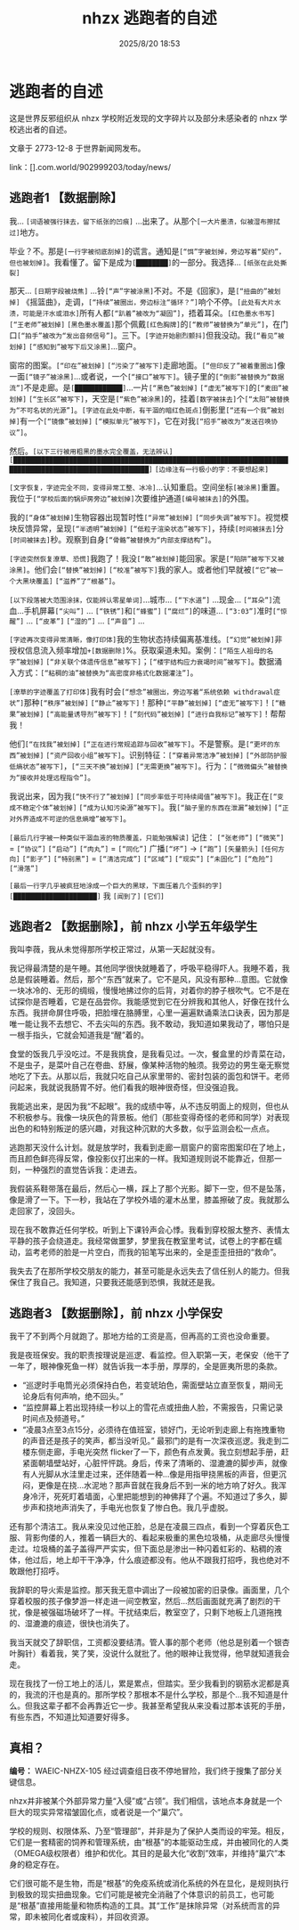﻿---
title: nhzx 逃跑者的自述
date: 2025/8/20 18:53
tags: 
  - 恐怖
---
# 逃跑者的自述
这是世界反邪组织从 nhzx 学校附近发现的文字碎片以及部分未感染者的 nhzx 学校逃出者的自述。

文章于 2773-12-8 于世界新闻网发布。

link：[].com.world/902999203/today/news/

## 逃跑者1 【数据删除】

我… `[词语被强行抹去，留下纸张的凹痕]` …出来了。从那个`[一大片墨渍，似被湿布擦拭过]`地方。

毕业？不。那是`[一行字被彻底刮掉]`的谎言。通知是`[“饵”字被划掉，旁边写着“契约”，但也被划掉]`。我看懂了。留下是成为`[████████]`的一部分。我选择… `[纸张在此处撕裂]`

那天… `[日期字段被烧焦]` …铃`[“声”字被涂黑]`不对。不是《回家》，是`[“扭曲的”被划掉]` 《摇篮曲》，走调，`[“持续”被圈出，旁边标注“循环？”]`响个不停。`[此处有大片水渍，可能是汗水或泪水]`所有人都`[“趴着”被改为“凝固”]`，捂着耳朵。`[红色墨水书写]` `[“王老师”被划掉]` `[黑色墨水覆盖]`那个佩戴`[红色胸牌]`的`[“教师”被替换为“单元”]`，在门口`[“拍手”被改为“发出音频信号”]`。三下。`[字迹开始剧烈颤抖]`但我没动。我`[“看见”被划掉]` `[“感知到”被写下后又涂黑]`…窗户。

窗帘的图案。`[“印在”被划掉]` `[“污染了”被写下]`走廊地面。`[“但印反了”被着重圈出]`像一面`[“镜子”被涂黑]`…或者说，一个`[“接口”被写下]`。镜子里的`[“倒影”被替换为“数据流”]`不是走廊。是`[████████████]`…一片`[“黑色”被划掉]` `[“虚无”被写下]`的`[“麦田”被划掉]` `[“生长区”被写下]`，天空是`[“紫色”被涂黑]`的，挂着`[数字被抹去]`个`[“太阳”被替换为“不可名状的光源”]`。`[字迹在此处中断，有干涸的暗红色斑点]`倒影里`[“还有一个我”被划掉]`有一个`[“镜像”被划掉]` `[“模拟单元”被写下]`，它在对我`[“招手”被改为“发送召唤协议”]`。

然后。`[以下三行被用粗黑的墨水完全覆盖，无法辨认]`
`[████████████████████████████████████████████████████████████████████████████████████████████████████████]`
`[边缘注有一行极小的字：不要想起来]`

`[文字恢复，字迹完全不同，变得异常工整、冰冷]`…认知重启。空间坐标`[被涂黑]`重置。我位于`[“学校后面的锅炉房旁边”被划掉]`次要维护通道`[编号被抹去]`的外围。

我的`[“身体”被划掉]`生物容器出现暂时性`[“异常”被划掉]` `[“同步失调”被写下]`。视觉模块反馈异常，呈现`[“半透明”被划掉]` `[“低粒子渲染状态”被写下]`，持续`[时间被抹去]`分`[时间被抹去]`秒。观察到自身`[“骨骼”被替换为“内部支撑结构”]`。

`[字迹突然恢复潦草、恐慌]`我跑了！我没`[“敢”被划掉]`能回家。家是`[“陷阱”被写下又被涂黑]`。他们会`[“替换”被划掉]` `[“校准”被写下]`我的家人。或者他们早就被`[“它”被一个大黑块覆盖]` `[“滋养”了“根基”]`。

`[以下段落被大范围涂抹，仅能辨认零星单词]`…城市… `[“下水道”]` …现金… `[“耳朵”]`流血…手机屏幕`[“尖叫”]` … `[“铁锈”]`和`[“蜂蜜”]` `[“腐烂”]`的味道… `[“3:03”]`准时`[“惊醒”]` … `[“皮革”]` `[“湿的”]` … `[“声音”]` …

`[字迹再次变得异常清晰，像打印体]`我的生物状态持续偏离基准线。`[“幻觉”被划掉]`非授权信息流入频率增加`+[数据删除]`%。获取渠道未知。案例：`[“陌生人祖母的名字”被划掉]` `[“非关联个体遗传信息”被写下]`；`[“楼宇结构应力衰竭时间”被写下]`。数据涌入方式：`[“粘稠的油”被替换为“高密度非格式化数据灌注”]`。

`[潦草的字迹覆盖了打印体]`我有时会`[“想念”被圈出，旁边写着“系统依赖 withdrawal症状”]`那种`[“秩序”被划掉]` `[“静止”被写下]`！那种`[“平静”被划掉]` `[“虚无”被写下]`！`[“糖果”被划掉]` `[“高能量诱导剂”被写下]`！`[“刻代码”被划掉]` `[“进行自我标记”被写下]`！帮帮我！

他们`[“在找我”被划掉]` `[“正在进行常规追踪与回收”被写下]`。不是警察。是`[“更坏的东西”被划掉]` `[“资产回收小组”被写下]`。识别特征：`[“穿着异常洁净”被划掉]` `[“外部防护服低熵状态”被写下]`，`[“三天不换”被划掉]` `[“无需更换”被写下]`。行为：`[“微微偏头”被替换为“接收并处理远程指令”]`。

我说出来，因为我`[“快不行了”被划掉]` `[“同步率低于可持续阈值”被写下]`。我正在`[“变成不稳定个体”被划掉]` `[“成为认知污染源”被写下]`。我`[“脑子里的东西在泄漏”被划掉]` `[“正对外界造成不可逆的信息熵增”被写下]`。

`[最后几行字被一种类似干涸血液的物质覆盖，只能勉强解读]`
记住：
`[“张老师”]` `[“微笑”]` = `[“协议”]` `[“启动”]`
`[“肉丸”]` = `[“同化”]`
广播`[“坏”]` -> `[“跑”]` `[矢量箭头]` `[任何方向]`
`[“影子”]` `[“特别黑”]` = `[“清洁完成”]` `[“区域”]` `[“现实”]` `[“未固化”]` `[“危险”]` `[“滑落”]`

`[最后一行字几乎被疯狂地涂成一个巨大的黑球，下面压着几个歪斜的字]`
`[█████████████████████]` 我 `[闻到了]` `[它们]`

## 逃跑者2 【数据删除】，前 nhzx 小学五年级学生
我叫李薇，我从未觉得那所学校正常过，从第一天起就没有。

我记得最清楚的是午睡。其他同学很快就睡着了，呼吸平稳得吓人。我睡不着，我总是假装睡着。然后，那个“东西”就来了。它不是风，风没有那种…意图。它就像一块冰冷的、无形的绸缎，慢慢地拂过你的后背，对着你的脖子根吹气。它不是在试探你是否睡着，它是在品尝你。我能感觉到它在分辨我和其他人，好像在找什么东西。我拼命屏住呼吸，把脸埋在胳膊里，心里一遍遍默诵乘法口诀表，因为那是唯一能让我不去想它、不去尖叫的东西。我不敢动，我知道如果我动了，哪怕只是一根手指头，它就会知道我是“醒”着的。

食堂的饭我几乎没吃过。不是我挑食，是我看见过。一次，餐盒里的炒青菜在动，不是虫子，是菜叶自己在卷曲、舒展，像某种活物的触须。我旁边的男生毫无察觉地吃了下去。从那以后，我就只吃自己从家里带的、密封包装的面包和饼干。老师问起来，我就说我肠胃不好。他们看我的眼神很奇怪，但没强迫我。

我能逃出来，是因为我“不起眼”。我的成绩中等，从不违反明面上的规则，但也从不积极参与。我像一块灰色的背景板。他们（那些变得奇怪的老师和同学）对表现出色的和特别叛逆的感兴趣，对我这种沉默的大多数，似乎监测会松一点点。

逃跑那天没什么计划。就是放学时，我看到走廊一扇窗户的窗帘图案印在了地上，而且颜色鲜亮得反常，像投影仪打出来的一样。我知道规则说不能靠近，但那一刻，一种强烈的直觉告诉我：走进去。

我假装系鞋带落在最后，然后心一横，踩上了那个光影。脚下一空，但不是坠落，像是滑了一下。下一秒，我站在了学校外墙的灌木丛里，膝盖擦破了皮。我就那么走回家了，没回头。

现在我不敢靠近任何学校。听到上下课铃声会心悸。我看到穿校服太整齐、表情太平静的孩子会绕道走。我经常做噩梦，梦里我在教室里考试，试卷上的字都在蠕动，监考老师的脸是一片空白，而我的铅笔写出来的，全是歪歪扭扭的“救命”。

我失去了在那所学校交朋友的能力，甚至可能是永远失去了信任别人的能力。但我保住了我自己。我知道，只要我还能感到恐惧，我就还是我。
## 逃跑者3 【数据删除】，前 nhzx 小学保安
我干了不到两个月就跑了。那地方给的工资是高，但再高的工资也没命重要。

我是夜班保安。我的职责按理说是巡逻、看监控。但入职第一天，老保安（他干了一年了，眼神像死鱼一样）就告诉我一本手册，厚厚的，全是匪夷所思的条款。
- “巡逻时手电筒光必须保持白色，若变琥珀色，需面壁站立直至恢复，期间无论身后有何声响，绝不回头。”
- “监控屏幕上若出现持续一秒以上的雪花点或扭曲人脸，不需报告，只需记录时间点及频道号。”
- “凌晨3点至3点15分，必须待在值班室，锁好门，无论听到走廊上有拖拽重物的声音还是孩子的笑声，都当没听见。”
最邪门的是有一次深夜巡逻。我走到二楼东侧走廊，手电光突然 flicker了一下，颜色有点发黄。我立刻想起手册，赶紧面朝墙壁站好，心脏怦怦跳。身后，传来了清晰的、湿漉漉的脚步声，就像有人光脚从水洼里走过来，还伴随着一种…像是用指甲挠黑板的声音，但更沉闷，更像是在挠…水泥地？那声音就在我身后不到一米的地方响了好久。我浑身冷汗，死死盯着墙面，心里把能想到的神佛拜了个遍。不知道过了多久，脚步声和挠地声消失了，手电光也恢复了惨白色。我几乎虚脱。

还有那个清洁工。我从来没见过他正脸，总是在凌晨三四点，看到一个穿着灰色工服、背影佝偻的人，推着一辆巨大的、看起来极重的黑色垃圾桶，从走廊尽头慢慢走过。垃圾桶的盖子盖得严严实实，但下面总是渗出一种闪着虹彩的、粘稠的液体，他过后，地上却干干净净，什么痕迹都没有。他从不跟我打招呼，我也绝对不敢跟他打招呼。

我辞职的导火索是监控。那天我无意中调出了一段被加密的旧录像。画面里，几个穿着校服的孩子像梦游一样走进一间空教室，然后…然后画面就充满了剧烈的干扰，像是被强磁场破坏了一样。干扰结束后，教室空了，只剩下地板上几道拖拽的、湿漉漉的痕迹，很快也消失了。

我当天就交了辞职信，工资都没要结清。管人事的那个老师（他总是别着一个银杏叶胸针）看着我，笑了笑，没说什么就批了。他的眼神让我觉得，他早就知道我会走。

现在我找了一份工地上的活儿，累是累点，但踏实。至少我看到的钢筋水泥都是真的，我流的汗也是真的。那所学校？那根本不是什么学校，那是个…我不知道是什么。但我这辈子都不会再靠近它一步。我甚至希望我从来没看过那本该死的手册，有些东西，不知道比知道要好得多。
## 真相？
**编号：** WAEIC-NHZX-105
经过调查组日夜不停地冒险，我们终于搜集了部分关键信息。

nhzx并非被某个外部异常力量“入侵”或“占领”。我们相信，该地点本身就是一个巨大的现实异常褶皱固化点，或者说是一个“巢穴”。

学校的规则、权限体系、乃至“管理部”，并非是为了保护人类而设的牢笼。相反，它们是一套精密的饲养和管理系统，由“根基”的本能驱动生成，并由被同化的人类（OMEGA级权限者）维护和优化。其目的是最大化“收割”效率，并维持“巢穴”本身的稳定存在。

它们很可能不是生物，而是“根基”的免疫系统或消化系统的外在显化，是规则执行到极致的现实扭曲现象。它们可能是被完全消融了个体意识的前员工，也可能是“根基”直接用能量和物质构造的工具。其“工作”是抹除异常（对系统而言的异常，即未被同化者或废料），并回收资源。